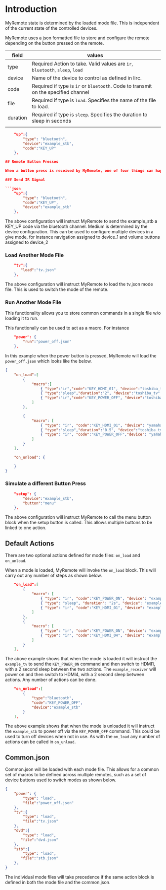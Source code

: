 # Introduction

MyRemote state is determined by the loaded mode file.  This is independent of the current state of the controlled devices.

MyRemote uses a json formatted file to store and configure the remote depending on the button pressed on the remote.

| field    | values                                                                             |
| -------- | ---------------------------------------------------------------------------------- |
| type     | Required Action to take.  Valid values are `ir`, `bluetooth`, `sleep`, `load`       |
| device   | Name of the device to control as defined in lirc.                                  |
| code     | Required if type is `ir` or `bluetooth`. Code to transmit on the specified channel |
| file     | Required if type is `load`.  Specifies the name of the file to load.               |
| duration | Required if type is `sleep`.  Specifies the duration to sleep in seconds           |
|          |                                                                                    |

```json
    "up":{
        "type": "bluetooth",
        "device":"example_stb",
        "code":"KEY_UP"
    },

## Remote Button Presses

When a button press is received by MyRemote, one of four things can happen.

### Send IR Signal

```json
    "up":{
        "type": "bluetooth",
        "code":"KEY_UP",
        "device":"example_stb"
    },
```
The above configuration will instruct MyRemote to send the example_stb a KEY_UP code via the bluetooth channel.  Medium is determined by the device configuration.  This can be used to configure multiple devices in a give mode, for instance navigation assigned to device_1 and volume buttons assigned to device_2

### Load Another Mode File

```json
    "tv":{
       "load":"tv.json"
    },
```
The above configuration will instruct MyRemote to load the tv.json mode file.  This is used to switch the mode of the remote.

### Run Another Mode File

This functionality allows you to store common commands in a single file w/o loading it to run.

This functionally can be used to act as a macro.  For instance
``` json
    "power": {
        "run":"power_off.json"
    },
```

In this example when the power button is pressed, MyRemote will load the `power_off.json` which looks like the below.

``` json
{
    "on_load":[
        {
            "macro":[
                { "type":"ir","code":"KEY_HDMI_01", "device":"toshiba_tv", },
                { "type":"sleep","duration":"2", "device":"toshiba_tv" }
                { "type":"ir","code":"KEY_POWER_OFF", "device":"toshiba_tv" }
            ]
        },

        {
            "macro": [
                { "type": "ir", "code":"KEY_HDMI_01", "device": "yamaha_receiver"  },
                { "type":"sleep","duration":"0.5", "device":"toshiba_tv" }
                { "type": "ir", "code":"KEY_POWER_OFF","device": "yamaha_receiver" }
            ]
        }
    ],

    "on_unload": {

    }
}
```

### Simulate a different Button Press

```json
    "setup": {
        "device":"example_stb",
        "button":"menu"
    },
```
The above configuration will instruct MyRemote to call the menu button block when the setup button is called.  This allows multiple buttons to be linked to one action.

## Default Actions

There are two optional actions defined for mode files: `on_load` and `on_unload`.

When a mode is loaded, MyRemote will invoke the `on_load` block.  This will carry out any number of steps as shown below.
``` json
    "on_load":[
        {
            "macro": [
                { "type": "ir", "code":"KEY_POWER_ON", "device": "example_tv" },
                { "type": "sleep", "duration": "2s", "device": "example_tv" },
                { "type": "ir", "code":"KEY_HDMI_01", "device": "example_tv" }
            ]
        },
        {
            "macro": [
                { "type": "ir", "code":"KEY_POWER_ON", "device": "example_receiver"},
                { "type": "ir", "code":"KEY_HDMI_04", "device": "example_receiver" }
            ]
        }
    ],
```
The above example shows that when the mode is loaded it will instruct the `example_tv` to send the `KEY_POWER_ON` command and then switch to HDMI1, with a 2 second sleep between the two actions.  The `example_receiver` will power on and then switch to HDMI4, with a 2 second sleep between actions.  Any number of actions can be done.

``` json
    "on_unload":[
        {
            "type":"bluetooth",
            "code":"KEY_POWER_OFF",
            "device":"example_stb"
        }
    ],
```
The above example shows that when the mode is unloaded it will instruct the `example_stb` to power off via the `KEY_POWER_OFF` command.  This could be used to turn off devices when not in use.  As with the `on_load` any number of actions can be called in `on_unload`.

## Common.json

Common.json will be loaded with each mode file.  This allows for a common set of macros to be defined across multiple remotes, such as a set of device buttons used to switch modes as shown below.
``` json
{
    "power": {
        "type": "load",
        "file":"power_off.json"
    },
    "tv":{
        "type": "load",
        "file":"tv.json"
    },
    "dvd":{
        "type": "load",
       "file":"dvd.json"
    },
    "stb":{
        "type": "load",
       "file":"stb.json"
    },
}
```

The individual mode files will take precedence if the same action block is defined in both the mode file and the common.json.
